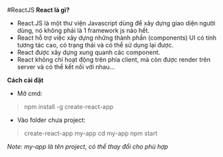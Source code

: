 #ReactJS
**React là gì?**
- React.JS là một thư viện Javascript dùng để xây dựng giao diện người dùng, nó không phải là 1 framework js nào hết.
- React hỗ trợ việc xây dựng những thành phần (components) UI có tính tương tác cao, có trạng thái và có thể sử dụng lại được.
- React được xây dựng xung quanh các component.
- React không chỉ hoạt động trên phía client, mà còn được render trên server và có thể kết nối với nhau…

**Cách cài đặt**
- Mở cmd:
> npm install -g create-react-app
- Vào folder chưa project:
> create-react-app my-app
> cd my-app
> npm start

*Note: my-app là tên project, có thể thay đổi cho phù hợp*